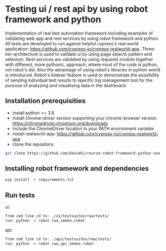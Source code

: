 # Testing ui / rest api by using robot framework and python
Implementation of real test automation framework including examples of validating web app and rest services by using robot framework and python. All tests are developed to run against helpful cypress's real world application: https://github.com/cypress-io/cypress-realworld-app. Three-tier-architecture is used to validate ui by using page objects pattern and selenium. Rest services are validated by using requests module together with different, more pythonic, approach, where most of the code is python, not robot's dsl. Also the advantage of using robot's libraries in python world is introduced. Robot's listener feature is used to demonstrate the possibility of sending individual test results to specific log management tool for the purpose of analyzing and visualising data in the dashboard.

## Installation prerequisities
- install python >= 3.6
- install chrome-driver version supporting your chrome-browser version: https://chromedriver.chromium.org/downloads
- include the ChromeDriver location in your PATH environment variable
- install realworld-app: https://github.com/cypress-io/cypress-realworld-app
- clone the repository: 
```bash
git clone https://github.com/davidk1/course-robot-framework-python-rwa.git
```

## Installing robot framework and dependencies
```python
pip install -r requirements.txt 
```

## Run tests
ui: 
```bash
from cmd line cd to: ./ui/testsuites/rwa/tests/
run: python -m robot rwa_smoke.robot
```

api:
```bash
from cmd line cd to: ./api/testsuites/rwa/tests/
run: python -m robot rwa_api_smoke.robot
```
